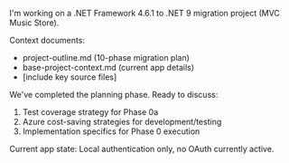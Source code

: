 I'm working on a .NET Framework 4.6.1 to .NET 9 migration project (MVC Music Store). 

Context documents:
- project-outline.md (10-phase migration plan)
- base-project-context.md (current app details)
- [include key source files]

We've completed the planning phase. Ready to discuss:
1. Test coverage strategy for Phase 0a
2. Azure cost-saving strategies for development/testing
3. Implementation specifics for Phase 0 execution

Current app state: Local authentication only, no OAuth currently active.